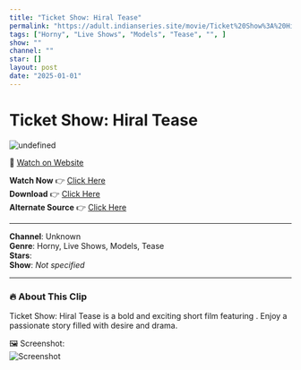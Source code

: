 ```yaml
---
title: "Ticket Show: Hiral Tease"
permalink: "https://adult.indianseries.site/movie/Ticket%20Show%3A%20Hiral%20Tease"
tags: ["Horny", "Live Shows", "Models", "Tease", "", ]
show: ""
channel: ""
star: []
layout: post
date: "2025-01-01"
---
```


# Ticket Show: Hiral Tease

![undefined](https://desisins.com/wp-content/uploads/2024/09/Hiral-tease-Show-DesiSins.com_.jpg)

🔗 [Watch on Website](https://adult.indianseries.site/movie/Ticket%20Show%3A%20Hiral%20Tease)

**Watch Now** 👉 [Click Here](https://adult.indianseries.site/movie/Ticket%20Show%3A%20Hiral%20Tease)  
**Download** 👉 [Click Here](https://adult.indianseries.site/movie/Ticket%20Show%3A%20Hiral%20Tease)  
**Alternate Source** 👉 [Click Here](https://adult.indianseries.site/movie/Ticket%20Show%3A%20Hiral%20Tease)

---

**Channel**: Unknown  
**Genre**: Horny, Live Shows, Models, Tease  
**Stars**:   
**Show**: *Not specified*

---

### 🔥 About This Clip

Ticket Show: Hiral Tease is a bold and exciting short film featuring . Enjoy a passionate story filled with desire and drama.
 
🖼️ Screenshot:  
![Screenshot](https://desisins.com/wp-content/uploads/2024/09/Hiral-tease-Show-DesiSins.com_.jpg)
